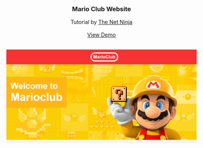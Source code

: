 <p align="center">
  <h3 align="center">Mario Club Website</h3>

  <p align="center">
    Tutorial by <a href="https://www.youtube.com/channel/UCW5YeuERMmlnqo4oq8vwUpg">The Net Ninja</a>
    <br />
    <br />
    <a href="https://fadzrinmadu.github.io/mario-club-website/" target="_blank">View Demo</a>
  </p>
  <br />

  <a href="https://github.com/othneildrew/Best-README-Template">
    <img src="img/desktop-preview.png" alt="desktop preview">
  </a>
</p>
